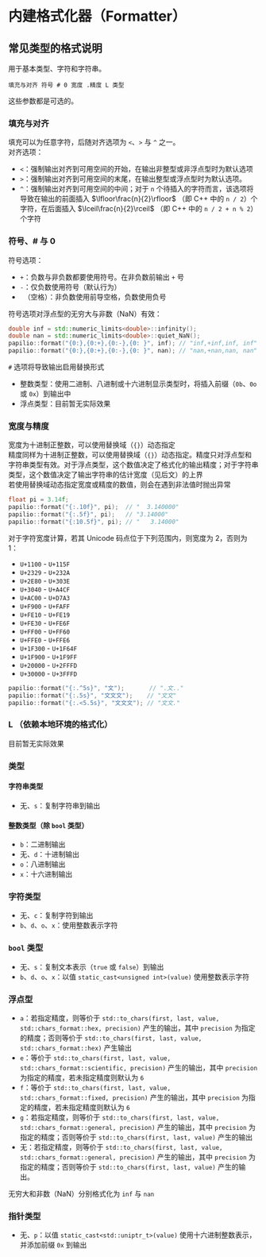 # 内建格式化器（Formatter）
## 常见类型的格式说明
用于基本类型、字符和字符串。
```
填充与对齐 符号 # 0 宽度 .精度 L 类型
```
这些参数都是可选的。

### 填充与对齐
填充可以为任意字符，后随对齐选项为 `<`、`>` 与 `^` 之一。  
对齐选项：  
- `<`：强制输出对齐到可用空间的开始，在输出非整型或非浮点型时为默认选项
-  `>`：强制输出对齐到可用空间的末尾，在输出整型或浮点型时为默认选项。
-  `^`：强制输出对齐到可用空间的中间；对于 `n` 个待插入的字符而言，该选项将导致在输出的前面插入 $\lfloor\frac{n}{2}\rfloor$ （即 C++ 中的 `n / 2`）个字符，在后面插入 $\lceil\frac{n}{2}\rceil$ （即 C++ 中的 `n / 2 + n % 2`）个字符

### 符号、# 与 0
符号选项：
- `+`：负数与非负数都要使用符号。在非负数前输出 `+` 号
- `-`：仅负数使用符号（默认行为）
- ` `（空格）：非负数使用前导空格，负数使用负号

符号选项对浮点型的无穷大与非数（NaN）有效：
```c++
double inf = std::numeric_limits<double>::infinity();
double nan = std::numeric_limits<double>::quiet_NaN();
papilio::format("{0:},{0:+},{0:-},{0: }", inf); // "inf,+inf,inf, inf"
papilio::format("{0:},{0:+},{0:-},{0: }", nan); // "nan,+nan,nan, nan"
```

`#` 选项将导致输出启用替换形式
- 整数类型：使用二进制、八进制或十六进制显示类型时，将插入前缀（`0b`、`0o` 或 `0x`）到输出中
- 浮点类型：目前暂无实际效果

### 宽度与精度
宽度为十进制正整数，可以使用替换域（`{}`）动态指定  
精度同样为十进制正整数，可以使用替换域（`{}`）动态指定。精度只对浮点型和字符串类型有效。对于浮点类型，这个数值决定了格式化的输出精度；对于字符串类型，这个数值决定了输出字符串的估计宽度（见后文）的上界  
若使用替换域动态指定宽度或精度的数值，则会在遇到非法值时抛出异常
```c++
float pi = 3.14f;
papilio::format("{:.10f}", pi);  // "  3.140000"
papilio::format("{:.5f}", pi);   // "3.14000"
papilio::format("{:10.5f}", pi); // "   3.14000"
```
对于字符宽度计算，若其 Unicode 码点位于下列范围内，则宽度为 2，否则为 1：  
- `U+1100` - `U+115F`
- `U+2329` - `U+232A`
- `U+2E80` - `U+303E`
- `U+3040` - `U+A4CF`
- `U+AC00` - `U+D7A3`
- `U+F900` - `U+FAFF`
- `U+FE10` - `U+FE19`
- `U+FE30` - `U+FE6F`
- `U+FF00` - `U+FF60`
- `U+FFE0` - `U+FFE6`
- `U+1F300` - `U+1F64F`
- `U+1F900` - `U+1F9FF`
- `U+20000` - `U+2FFFD`
- `U+30000` - `U+3FFFD`

```c++
papilio::format("{:.^5s}", "文");       // ".文.."
papilio::format("{:.5s}", "文文文");    // "文文"
papilio::format("{:.<5.5s}", "文文文"); // "文文."
```

### L （依赖本地环境的格式化）
目前暂无实际效果

### 类型
#### 字符串类型
- 无、`s`：复制字符串到输出

#### 整数类型（除 `bool` 类型）
- `b`：二进制输出
- 无、`d`：十进制输出
- `o`：八进制输出
- `x`：十六进制输出

### 字符类型
- 无、`c`：复制字符到输出
- `b`、`d`、`o`、`x`：使用整数表示字符

### `bool` 类型
- 无、`s`：复制文本表示（`true` 或 `false`）到输出
- `b`、`d`、`o`、`x`：以值 `static_cast<unsigned int>(value)` 使用整数表示字符

### 浮点型
- `a`：若指定精度，则等价于 `std::to_chars(first, last, value, std::chars_format::hex, precision)` 产生的输出，其中 `precision` 为指定的精度；否则等价于 `std::to_chars(first, last, value, std::chars_format::hex)` 产生输出
- `e`：等价于 `std::to_chars(first, last, value, std::chars_format::scientific, precision)`  产生的输出，其中 `precision` 为指定的精度，若未指定精度则默认为 `6`
- `f`：等价于 `std::to_chars(first, last, value, std::chars_format::fixed, precision)` 产生的输出，其中 `precision` 为指定的精度，若未指定精度则默认为 `6`
- `g`：若指定精度，则等价于 `std::to_chars(first, last, value, std::chars_format::general, precision)` 产生的输出，其中 `precision` 为指定的精度；否则等价于 `std::to_chars(first, last, value)` 产生的输出
- 无：若指定精度，则等价于 `std::to_chars(first, last, value, std::chars_format::general, precision)` 产生的输出，其中 `precision` 为指定的精度；否则等价于 `std::to_chars(first, last, value)` 产生的输出。

无穷大和非数（NaN）分别格式化为 `inf` 与 `nan`

### 指针类型
- 无、`p`：以值 `static_cast<std::uniptr_t>(value)` 使用十六进制整数表示，并添加前缀 `0x` 到输出
